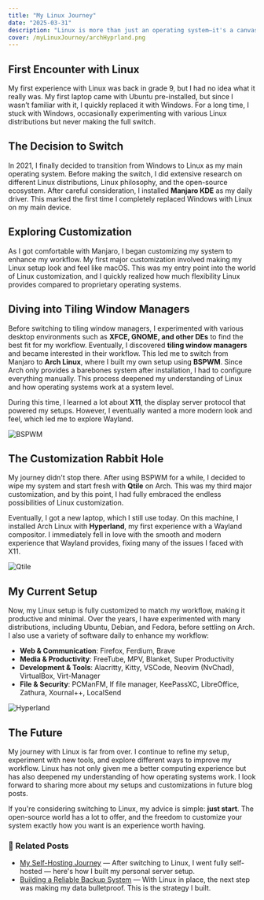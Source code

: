 ```yaml
---
title: "My Linux Journey"
date: "2025-03-31"
description: "Linux is more than just an operating system—it's a canvas for creativity and efficiency. From my early days of experimentation to mastering customization, this journey is about pushing the limits of what a system can do. Whether it's switching window managers or crafting the perfect workflow, this blog chronicles my evolution from a curious user to a passionate Linux enthusiast. Welcome to my Linux journey, where every tweak and adjustment brings me closer to the perfect setup!"
cover: /myLinuxJourney/archHyprland.png
---
```


## First Encounter with Linux

My first experience with Linux was back in grade 9, but I had no idea what it really was. My first laptop came with Ubuntu pre-installed, but since I wasn’t familiar with it, I quickly replaced it with Windows. For a long time, I stuck with Windows, occasionally experimenting with various Linux distributions but never making the full switch.

## The Decision to Switch

In 2021, I finally decided to transition from Windows to Linux as my main operating system. Before making the switch, I did extensive research on different Linux distributions, Linux philosophy, and the open-source ecosystem. After careful consideration, I installed **Manjaro KDE** as my daily driver. This marked the first time I completely replaced Windows with Linux on my main device.

## Exploring Customization

As I got comfortable with Manjaro, I began customizing my system to enhance my workflow. My first major customization involved making my Linux setup look and feel like macOS. This was my entry point into the world of Linux customization, and I quickly realized how much flexibility Linux provides compared to proprietary operating systems.

## Diving into Tiling Window Managers

Before switching to tiling window managers, I experimented with various desktop environments such as **XFCE, GNOME, and other DEs** to find the best fit for my workflow. Eventually, I discovered **tiling window managers** and became interested in their workflow. This led me to switch from Manjaro to **Arch Linux**, where I built my own setup using **BSPWM**. Since Arch only provides a barebones system after installation, I had to configure everything manually. This process deepened my understanding of Linux and how operating systems work at a system level.

During this time, I learned a lot about **X11**, the display server protocol that powered my setups. However, I eventually wanted a more modern look and feel, which led me to explore Wayland.

![BSPWM](/myLinuxJourney/archBSPWM.jpg "BSPWM")

## The Customization Rabbit Hole

My journey didn't stop there. After using BSPWM for a while, I decided to wipe my system and start fresh with **Qtile** on Arch. This was my third major customization, and by this point, I had fully embraced the endless possibilities of Linux customization.

Eventually, I got a new laptop, which I still use today. On this machine, I installed Arch Linux with **Hyperland**, my first experience with a Wayland compositor. I immediately fell in love with the smooth and modern experience that Wayland provides, fixing many of the issues I faced with X11.

![Qtile](/myLinuxJourney/archQtile.jpg "Qtile")

## My Current Setup

Now, my Linux setup is fully customized to match my workflow, making it productive and minimal. Over the years, I have experimented with many distributions, including Ubuntu, Debian, and Fedora, before settling on Arch. I also use a variety of software daily to enhance my workflow:

- **Web & Communication**: Firefox, Ferdium, Brave
- **Media & Productivity**: FreeTube, MPV, Blanket, Super Productivity
- **Development & Tools**: Alacritty, Kitty, VSCode, Neovim (NvChad), VirtualBox, Virt-Manager
- **File & Security**: PCManFM, lf file manager, KeePassXC, LibreOffice, Zathura, Xournal++, LocalSend

![Hyperland](/myLinuxJourney/archHyprland.png "Hyperland")

## The Future

My journey with Linux is far from over. I continue to refine my setup, experiment with new tools, and explore different ways to improve my workflow. Linux has not only given me a better computing experience but has also deepened my understanding of how operating systems work. I look forward to sharing more about my setups and customizations in future blog posts.

If you're considering switching to Linux, my advice is simple: **just start**. The open-source world has a lot to offer, and the freedom to customize your system exactly how you want is an experience worth having.

### 🔗 Related Posts

- [My Self-Hosting Journey](https://blog.kavindalj.me/blog/mySelfHostingJourney) — After switching to Linux, I went fully self-hosted — here's how I built my personal server setup.
- [Building a Reliable Backup System](https://blog.kavindalj.me/blog/buildingAReliableBackupSystem) — With Linux in place, the next step was making my data bulletproof. This is the strategy I built.
